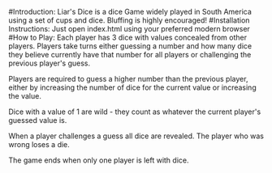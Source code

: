 #Introduction:
Liar's Dice is a dice Game widely played in South America using a set of cups and dice. Bluffing is highly encouraged!
#Installation Instructions:
Just open index.html using your preferred modern browser
#How to Play:
Each player has 3 dice with values concealed from other players. Players take turns either guessing a number and how many dice they believe currently have that number for all players or challenging the previous player's guess.

Players are required to guess a higher number than the previous player, either by increasing the number of dice for the current value or increasing the value.

Dice with a value of 1 are wild - they count as whatever the current player's guessed value is.

When a player challenges a guess all dice are revealed. The player who was wrong loses a die.

The game ends when only one player is left with dice.
